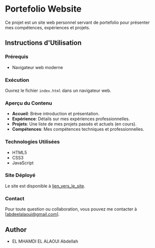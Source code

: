 # Portefolio Website

Ce projet est un site web personnel servant de portefolio pour présenter mes compétences, expériences et projets.

## Instructions d'Utilisation

### Prérequis
- Navigateur web moderne

### Exécution
Ouvrez le fichier `index.html` dans un navigateur web.

### Aperçu du Contenu

- **Accueil**: Brève introduction et présentation.
- **Expérience**: Détails sur mes expériences professionnelles.
- **Projets**: Une liste de mes projets passés et actuels (en cours).
- **Compétences**: Mes compétences techniques et professionnelles.

### Technologies Utilisées

- HTML5
- CSS3 
- JavaScript

### Site Déployé

Le site est disponible à [lien_vers_le_site](https://ab2lah.github.io/Portfolio_website/).

### Contact

Pour toute question ou collaboration, vous pouvez me contacter à [abdeelalaoui@gmail.com].

## Author
- EL MHAMDI EL ALAOUI Abdellah
